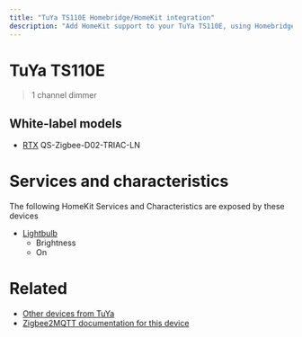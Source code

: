 ```yaml
---
title: "TuYa TS110E Homebridge/HomeKit integration"
description: "Add HomeKit support to your TuYa TS110E, using Homebridge, Zigbee2MQTT and homebridge-z2m."
---
```

<!---
This file has been GENERATED using src/docgen/docgen.ts
DO NOT EDIT THIS FILE MANUALLY!
-->
# TuYa TS110E
> 1 channel dimmer


## White-label models
* [RTX](../index.md#rtx) QS-Zigbee-D02-TRIAC-LN

# Services and characteristics
The following HomeKit Services and Characteristics are exposed by
these devices

* [Lightbulb](../../light.md)
  * Brightness
  * On


# Related
* [Other devices from TuYa](../index.md#tuya)
* [Zigbee2MQTT documentation for this device](https://www.zigbee2mqtt.io/devices/TS110E.html)